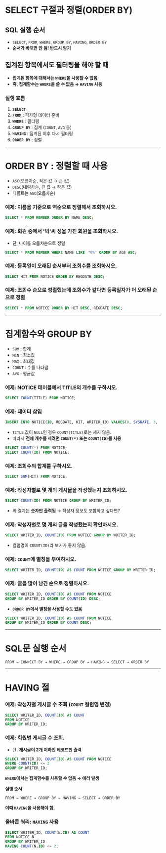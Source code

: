 # SELECT 구절과 정렬(ORDER BY)

## SQL 실행 순서
- `SELECT`, `FROM`, `WHERE`, `GROUP BY`, `HAVING`, `ORDER BY`
- **순서가 바뀌면 안 됨! 반드시 암기**

## 집계된 항목에서도 필터링을 해야 할 때
- **집계된 항목에 대해서는 `WHERE`을 사용할 수 없음**
- **즉, 집계함수는 `WHERE`을 쓸 수 없음 → `HAVING` 사용**

### 실행 흐름
1. **`SELECT`**  
2. **`FROM`** : 격자형 데이터 준비  
3. **`WHERE`** : 필터링  
4. **`GROUP BY`** : 집계 (`COUNT`, `AVG` 등)  
5. **`HAVING`** : 집계된 이후 다시 필터링  
6. **`ORDER BY`** : 정렬  

---

# ORDER BY : 정렬할 때 사용
- `ASC`(오름차순, 작은 값 → 큰 값)
- `DESC`(내림차순, 큰 값 → 작은 값)
- 디폴트는 `ASC`(오름차순)

### 예제: 이름을 기준으로 역순으로 정렬해서 조회하시오.
```sql
SELECT * FROM MEMBER ORDER BY NAME DESC;
```

### 예제: 회원 중에서 '박'씨 성을 가진 회원을 조회하시오.
- 단, 나이를 오름차순으로 정렬
```sql
SELECT * FROM MEMBER WHERE NAME LIKE '박%' ORDER BY AGE ASC;
```

### 예제: 등록일이 오래된 순서부터 조회수를 조회하시오.
```sql
SELECT HIT FROM NOTICE ORDER BY REGDATE DESC;
```

### 예제: 조회수 순으로 정렬했는데 조회수가 같다면 등록일자가 더 오래된 순으로 정렬
```sql
SELECT * FROM NOTICE ORDER BY HIT DESC, REGDATE DESC;
```

---

# 집계함수와 GROUP BY
- `SUM` : 합계
- `MIN` : 최소값
- `MAX` : 최대값
- `COUNT` : 수를 나타냄
- `AVG` : 평균값

### 예제: NOTICE 테이블에서 TITLE의 개수를 구하시오.
```sql
SELECT COUNT(TITLE) FROM NOTICE;
```

### 예제: 데이터 삽입
```sql
INSERT INTO NOTICE(ID, REGDATE, HIT, WRITER_ID) VALUES(8, SYSDATE, 3, 'NEWLEC');
```

- `TITLE` 값이 `NULL`인 경우 `COUNT(TITLE)`로는 세지 않음.
- 따라서 **전체 개수를 세려면 `COUNT(*)` 또는 `COUNT(ID)`를 사용**
```sql
SELECT COUNT(*) FROM NOTICE;
SELECT COUNT(ID) FROM NOTICE;
```

### 예제: 조회수의 합계를 구하시오.
```sql
SELECT SUM(HIT) FROM NOTICE;
```

### 예제: 작성자별로 몇 개의 게시물을 작성했는지 조회하시오.
```sql
SELECT COUNT(ID) FROM NOTICE GROUP BY WRITER_ID;
```

- 위 결과는 **숫자만 출력됨** → 작성자 정보도 포함하고 싶다면?

### 예제: 작성자별로 몇 개의 글을 작성했는지 확인하시오.
```sql
SELECT WRITER_ID, COUNT(ID) FROM NOTICE GROUP BY WRITER_ID;
```

- 컬럼명이 `COUNT(ID)`라 보기가 좋지 않음.

### 예제: `COUNT`에 별칭을 부여하시오.
```sql
SELECT WRITER_ID, COUNT(ID) AS COUNT FROM NOTICE GROUP BY WRITER_ID;
```

### 예제: 글을 많이 남긴 순으로 정렬하시오.
```sql
SELECT WRITER_ID, COUNT(ID) AS COUNT FROM NOTICE 
GROUP BY WRITER_ID ORDER BY COUNT(ID) DESC;
```

- **`ORDER BY`에서 별칭을 사용할 수도 있음**
```sql
SELECT WRITER_ID, COUNT(ID) AS COUNT FROM NOTICE 
GROUP BY WRITER_ID ORDER BY COUNT DESC;
```

---

# SQL문 실행 순서
```
FROM → CONNECT BY → WHERE → GROUP BY → HAVING → SELECT → ORDER BY
```

---

# HAVING 절

### 예제: 작성자별 게시글 수 조회 (`COUNT` 컬럼명 변경)
```sql
SELECT WRITER_ID, COUNT(ID) AS COUNT
FROM NOTICE
GROUP BY WRITER_ID;
```

### 예제: 회원별 게시글 수 조회.  
- 단, **게시글이 2개 이하인 레코드만 출력**
```sql
SELECT WRITER_ID, COUNT(ID) AS COUNT FROM NOTICE
WHERE COUNT(ID) <= 2
GROUP BY WRITER_ID;
```
 **`WHERE`에서는 집계함수를 사용할 수 없음 → 에러 발생**  

 **실행 순서**  
```
FROM → WHERE → GROUP BY → HAVING → SELECT → ORDER BY
```
**이때 `HAVING`을 사용해야 함.**

### 올바른 쿼리: `HAVING` 사용
```sql
SELECT WRITER_ID, COUNT(N.ID) AS COUNT
FROM NOTICE N
GROUP BY WRITER_ID
HAVING COUNT(N.ID) <= 2;
```

